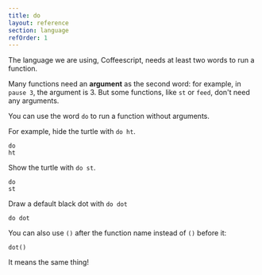 ```yaml
---
title: do
layout: reference
section: language
refOrder: 1
---
```


The language we are using, Coffeescript, needs at least two words
to run a function. 

Many functions need an <b>argument</b> as the second word: for example, in <code>pause 3</code>, the argument is 3. But some functions, like <code>st</code> or <code>feed</code>, don't need any arguments.

You can use the word <code>do</code> to run a
function without arguments.

For example, hide the turtle with <code>do ht</code>.

<code class="jumbo" data-before="pause 3" data-after="pen blue&#13;bk 100"><span data-dfn="just do it">do</span> ht</code>

Show the turtle with <code>do st</code>.

<code class="jumbo" data-before="do ht&#13pen red&#13;fd 50">do st</code>

Draw a default black dot with <code>do dot</code>

<code class="jumbo">do dot</code>

You can also use <code>()</code> after the function name instead of <code>()</code> before it:

<code class="jumbo">dot()</code>

It means the same thing!

